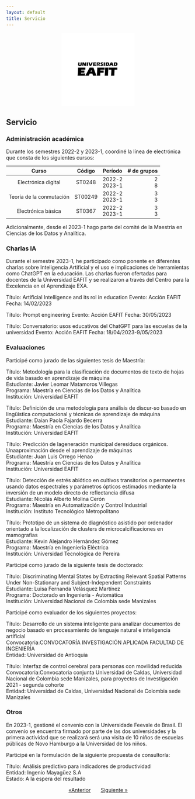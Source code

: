 ```yaml
---
layout: default
title: Servicio
---
```


<div align="center">
  <a href="https://github.com/othneildrew/Best-README-Template">
    <img src="Figs/logo-firma-2023.jpg" alt="Logo" width="200" height="200">
  </a>
</div>

## **Servicio**

### Administración académica

Durante los semestres 2022-2 y 2023-1, coordiné la línea de electrónica que consta de los siguientes cursos:

| Curso                       |     Código      |    Período            | # de grupos    |
| :----------------:          |     :---:       |     :------:          | ----:          |
| Electrónica digital         |      ST0248     |    2022-2 <br> 2023-1 | 2    <br> 8    |
| Teoría de la conmutación    |      ST00249    |    2022-2 <br> 2023-1 | 3 <br>    3    |
| Electrónica básica          |      ST0367     |    2022-2 <br> 2023-1 | 3 <br> 3       |

Adicionalmente, desde el 2023-1 hago parte del comité de la Maestría en Ciencias de los Datos y Analítica. 

### Charlas IA

Durante el semestre 2023-1, he participado como ponente en diferentes charlas sobre Inteligencia Artificial y el uso e implicaciones de herramientas como ChatGPT en la educación. Las charlas fueron ofertadas para docentes de la Universidad EAFIT y se realizaron a través del Centro para la Excelencia en el Aprendizaje EXA.

Título: Artificial Intelligence and its rol in education
Evento: Acción EAFIT
Fecha: 14/02/2023

Título: Prompt engineering
Evento: Acción EAFIT
Fecha: 30/05/2023

Título: Conversatorio: usos educativos del ChatGPT para las escuelas de la universidad
Evento: Acción EAFIT
Fecha: 18/04/2023-9/05/2023

### Evaluaciones

Participé como jurado de las siguientes tesis de Maestría:

Título: Metodología para la clasificación de documentos de texto de hojas de vida basado en aprendizaje de máquina <br>
Estudiante: Javier Leomar Matamoros Villegas <br>
Programa: Maestría en Ciencias de los Datos y Analítica <br>
Institución: Universidad EAFIT <br>

Título: Definición de una metodología para análisis de discur-so basado en lingüística computacional y técnicas de aprendizaje de máquina <br>
Estudiante: Daian Paola Fajardo Becerra <br>
Programa: Maestría en Ciencias de los Datos y Analítica <br>
Institución: Universidad EAFIT <br>

Título: Predicción de lageneración municipal deresiduos orgánicos. Unaaproximación desde el aprendizaje de máquinas <br>
Estudiante: Juan Luis Orrego Henao <br>
Programa: Maestría en Ciencias de los Datos y Analítica <br>
Institución: Universidad EAFIT <br>

Título: Detección de estrés abiótico en cultivos transitorios o permanentes usando datos espectrales y parámetros ópticos estimados mediante la inversión de un modelo directo de reflectancia difusa <br>
Estudiante: Nicolás Alberto Molina Cerón <br>
Programa: Maestría en Automatización y Control Industrial <br>
Institución: Instituto Tecnológico Metropolitano <br>

Título: Prototipo de un sistema de diagnóstico asistido por ordenador orientado a la localización de clusters de microcalcificaciones en mamografías <br>
Estudiante: Kevin Alejandro Hernández Gómez <br>
Programa: Maestría en Ingeniería Eléctrica <br>
Institución: Universidad Tecnológica de Pereira <br>

Participé como jurado de la siguiente tesis de doctorado:

Título: Discriminating Mental States by Extracting Relevant Spatial Patterns Under Non-Stationary and Subject-Independent Constraints <br>
Estudiante: Luisa Fernanda Velásquez Martínez <br>
Programa: Doctorado en Ingeniería - Automática <br>
Institución: Universidad Nacional de Colombia sede Manizales <br>

Participé como evaluador de los siguientes proyectos:

Título: Desarrollo de un sistema inteligente para analizar documentos de negocio basado en procesamiento de lenguaje natural e inteligencia artificial <br>
Convocatoria:CONVOCATORÍA INVESTIGACIÓN APLICADA FACULTAD DE INGENIERÍA <br>
Entidad: Universidad de Antioquia <br>

Título: Interfaz de control cerebral para personas con movilidad reducida <br>
Convocatoria:Convocatoria conjunta Universidad de Caldas, Universidad Nacional de Colombia sede Manizales, para proyectos de Investigación 2021 - segunda cohorte <br>
Entidad: Universidad de Caldas, Universidad Nacional de Colombia sede Manizales <br>

### Otros

En 2023-1, gestioné el convenio con la Universidade Feevale de Brasil. El convenio se encuentra firmado por parte de las dos universidades y la primera actividad que se realizará será una visita de 10 niños de escuelas públicas de Novo Hamburgo a la Universidad de los niños.

Participé en la formulación de la siguiente propuesta de consultoría:

Título: Análisis predictivo para indicadores de productividad <br>
Entidad: Ingenio Mayagüez S.A <br>
Estado: A la espera del resultado <br>

<div align="center">
    <a href="./Investigacion.html">&laquo;Anterior</a>
    &nbsp; &nbsp; &nbsp;
    <a href="./Informe.html">Siguiente &raquo;</a>
</div>
